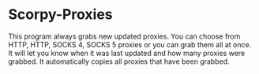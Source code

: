 # Scorpy-Proxies
This program always grabs new updated proxies. You can choose from HTTP, HTTP, SOCKS 4, SOCKS 5 proxies or you can grab them all at once. It will let you know when it was last updated and how many proxies were grabbed. It automatically copies all proxies that have been grabbed.

